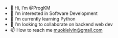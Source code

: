 - 👋 Hi, I’m @ProgKM
- 👀 I’m interested in Software Development
- 🌱 I’m currently learning Python
- 💞️ I’m looking to collaborate on backend web dev
- 📫 How to reach me muokielvin@gmail.com

<!---
ProgKM/ProgKM is a ✨ special ✨ repository because its `README.md` (this file) appears on your GitHub profile.
You can click the Preview link to take a look at your changes.
--->
